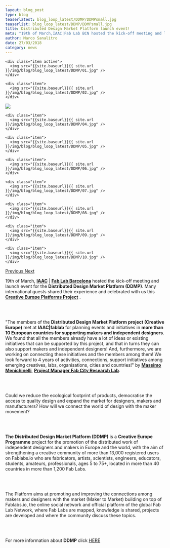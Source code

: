 ```yaml
---
layout: blog_post
type: blog
teaserlatest: blog_loop_latest/DDMP/DDMPsmall.jpg
teaserlist: blog_loop_latest/DDMP/DDMPsmall.jpg
title: Distributed Design Market Platform launch event!
meta: "19th of March,IAAC|Fab Lab BCN hosted the kick-off meeting and launch event for the Distributed Design Market Platform (DDMP); many international guests shared their experience and celebrated with us this Creative Europe Platforms Project."
author: Marco Sanalitro
date: 27/03/2018 
category: news
---
```


<!--<img src= "http://www.fablabbcn.org/img/blog/blog_loop_latest/openday17/openday171.jpg" align="middle"> 
<br>



<!----- Image Slider ----------------------------- Image Slider -------------->


<div id="carousel-example-generic" class="carousel slide" data-ride="carousel">

<!--------------- Wrapper for slides --------------->

  <div class="carousel-inner" role="listbox">
   
    <div class="item active">
      <img src="{{site.baseurl}}{{ site.url }}/img/blog/blog_loop_latest/DDMP/01.jpg" />
    </div>
    
    <div class="item">
      <img src="{{site.baseurl}}{{ site.url }}/img/blog/blog_loop_latest/DDMP/02.jpg" />
    </div>

  <div class="item">
      <img src="{{site.baseurl}}{{ site.url }}/img/blog/blog_loop_latest/DDMP/03.jpg" />
    </div>
    
    <div class="item">
      <img src="{{site.baseurl}}{{ site.url }}/img/blog/blog_loop_latest/DDMP/04.jpg" />
    </div>
    
    <div class="item">
      <img src="{{site.baseurl}}{{ site.url }}/img/blog/blog_loop_latest/DDMP/05.jpg" />
    </div>
    
    <div class="item">
      <img src="{{site.baseurl}}{{ site.url }}/img/blog/blog_loop_latest/DDMP/06.jpg" />
    </div>
    
    <div class="item">
      <img src="{{site.baseurl}}{{ site.url }}/img/blog/blog_loop_latest/DDMP/07.jpg" />
    </div>
    
    <div class="item">
      <img src="{{site.baseurl}}{{ site.url }}/img/blog/blog_loop_latest/DDMP/08.jpg" />
    </div>
    
    <div class="item">
      <img src="{{site.baseurl}}{{ site.url }}/img/blog/blog_loop_latest/DDMP/09.jpg" />
    </div>
    
    <div class="item">
      <img src="{{site.baseurl}}{{ site.url }}/img/blog/blog_loop_latest/DDMP/10.jpg" />
    </div>
</div>

<!-------------------- Controls --------------------->

  <a class="left carousel-control" href="#carousel-example-generic" role="button" data-slide="prev">
    <span class="glyphicon glyphicon-chevron-left" aria-hidden="true"></span>
    <span class="sr-only">Previous</span>
  </a>
  <a class="right carousel-control" href="#carousel-example-generic" role="button" data-slide="next">
    <span class="glyphicon glyphicon-chevron-right" aria-hidden="true"></span>
    <span class="sr-only">Next</span>
  </a>
</div>

<p>19th of March, <strong><a href="https://iaac.net/" target="blank">IAAC</a></strong> | <strong><a href="https://fablabbcn.org/index.html" target="blank">Fab Lab Barcelona</a></strong> hosted the kick-off meeting and launch event for the <strong>Distributed Design Market Platform (DDMP)</strong>. Many international guests shared their experience and celebrated with us this <strong><a href="https://ec.europa.eu/programmes/creative-europe/" target="blank">Creative Europe Platforms Project</a></strong> .</p><br><br>

<p>"The members of the <strong>Distributed Design Market Platform project (Creative Europe)</strong> met at <strong>IAAC|fablab</strong> for planning events and initiatives in <strong>more than 10 European countries for supporting makers and independent designers</strong>. We found that all the members already have a lot of ideas or existing initiatives that can be supported by this project, and that in turns they can also support makers and independent designers! And, furthermore, we are working on connecting these initiatives and the members among them! We look forward to 4 years of activities, connections, support initiatives among emerging creatives, labs, organisations, cities and countries!" by <strong><a href="https://iaac.net/people/massimo-menichinelli/" target="blank">Massimo Menichinelli</a></strong>, <strong><a href="http://fab.city/" target="blank">Project Manager Fab City Research Lab</a></strong>.</p><br><br>

<p>Could we reduce the ecological footprint of products, democratise the access to quality design and expand the market for designers, makers and manufacturers?
How will we connect the world of design with the maker movement?</p><br><br>

<p><strong>The Distributed Design Market Platform (DDMP)</strong> is a <strong>Creative Europe Programme</strong> project for the promotion of the distributed work of independent designers and makers in Europe and the world, with the aim of strengthening a creative community of more than 13,000 registered users on Fablabs.io who are fabricators, artists, scientists, engineers, educators, students, amateurs, professionals, ages 5 to 75+, located in more than 40 countries in more than 1,200 Fab Labs. </p><br><br>

<p>The Platform aims at promoting and improving the connections among makers and designers with the market (Maker to Market) building on top of Fablabs.io, the online social network and official platform of the global Fab Lab Network, where Fab Labs are mapped, knowledge is shared, projects are developed and where the community discuss these topics.</p><br><br>

<p>For more information about <strong>DDMP </strong>click <a href="https://iaac.net/educational-programmes/master-design-emergent-futures/" target="blank">HERE</a> </p><br><br>




 